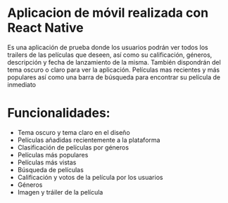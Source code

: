 # Aplicacion de móvil realizada con React Native

Es una aplicación de prueba donde los usuarios podrán ver todos los trailers de las películas que deseen, así como su calificación,
géneros, descripción y fecha de lanzamiento de la misma. También dispondrán del tema oscuro o claro para ver la aplicación.
Películas mas recientes y más populares así como una barra de búsqueda para encontrar su película de inmediato

# Funcionalidades:

- Tema oscuro y tema claro en el diseño
- Películas añadidas recientemente a la plataforma
- Clasificación de películas por géneros
- Películas más populares
- Películas más vistas
- Búsqueda de películas
- Calificación y votos de la película por los usuarios
- Géneros
- Imagen y tráiler de la película
